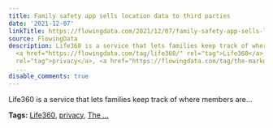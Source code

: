 ```yaml
---
title: Family safety app sells location data to third parties
date: '2021-12-07'
linkTitle: https://flowingdata.com/2021/12/07/family-safety-app-sells-location-data-to-third-parties/
source: FlowingData
description: Life360 is a service that lets families keep track of where members are&#8230;<p><strong>Tags:</strong>
  <a href="https://flowingdata.com/tag/life360/" rel="tag">Life360</a>, <a href="https://flowingdata.com/tag/privacy/"
  rel="tag">privacy</a>, <a href="https://flowingdata.com/tag/the-markup/" rel="tag">The
  ...
disable_comments: true
---
```

Life360 is a service that lets families keep track of where members are&#8230;<p><strong>Tags:</strong> <a href="https://flowingdata.com/tag/life360/" rel="tag">Life360</a>, <a href="https://flowingdata.com/tag/privacy/" rel="tag">privacy</a>, <a href="https://flowingdata.com/tag/the-markup/" rel="tag">The ...